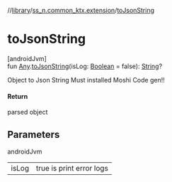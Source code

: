 //[library](../../index.md)/[ss_n.common_ktx.extension](index.md)/[toJsonString](to-json-string.md)

# toJsonString

[androidJvm]\
fun [Any](https://kotlinlang.org/api/latest/jvm/stdlib/kotlin/-any/index.html).[toJsonString](to-json-string.md)(isLog: [Boolean](https://kotlinlang.org/api/latest/jvm/stdlib/kotlin/-boolean/index.html) = false): [String](https://kotlinlang.org/api/latest/jvm/stdlib/kotlin/-string/index.html)?

Object to Json String Must installed Moshi Code gen!!

#### Return

parsed object

## Parameters

androidJvm

| | |
|---|---|
| isLog | true is print error logs |
